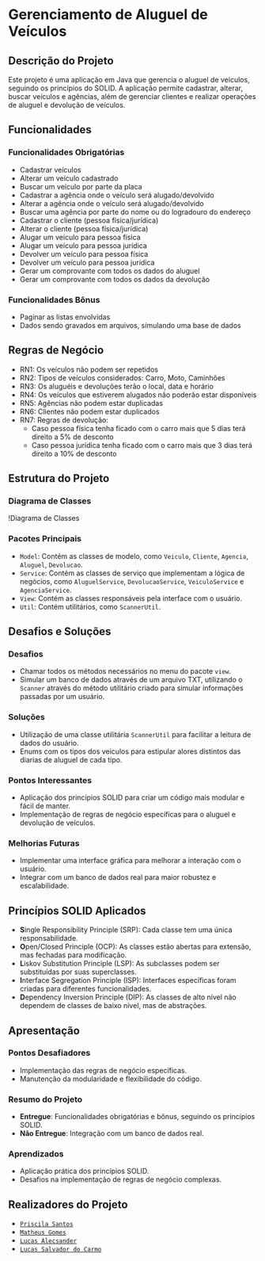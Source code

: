 # Gerenciamento de Aluguel de Veículos

## Descrição do Projeto
Este projeto é uma aplicação em Java que gerencia o aluguel de veículos, seguindo os princípios do SOLID. A aplicação permite cadastrar, alterar, buscar veículos e agências, além de gerenciar clientes e realizar operações de aluguel e devolução de veículos.

## Funcionalidades
### Funcionalidades Obrigatórias
- Cadastrar veículos
- Alterar um veículo cadastrado
- Buscar um veículo por parte da placa
- Cadastrar a agência onde o veículo será alugado/devolvido
- Alterar a agência onde o veículo será alugado/devolvido
- Buscar uma agência por parte do nome ou do logradouro do endereço
- Cadastrar o cliente (pessoa física/jurídica)
- Alterar o cliente (pessoa física/jurídica)
- Alugar um veículo para pessoa física
- Alugar um veículo para pessoa jurídica
- Devolver um veículo para pessoa física
- Devolver um veículo para pessoa jurídica
- Gerar um comprovante com todos os dados do aluguel
- Gerar um comprovante com todos os dados da devolução

### Funcionalidades Bônus
- Paginar as listas envolvidas
- Dados sendo gravados em arquivos, simulando uma base de dados

## Regras de Negócio
- RN1: Os veículos não podem ser repetidos
- RN2: Tipos de veículos considerados: Carro, Moto, Caminhões
- RN3: Os aluguéis e devoluções terão o local, data e horário
- RN4: Os veículos que estiverem alugados não poderão estar disponíveis
- RN5: Agências não podem estar duplicadas
- RN6: Clientes não podem estar duplicados
- RN7: Regras de devolução:
    - Caso pessoa física tenha ficado com o carro mais que 5 dias terá direito a 5% de desconto
    - Caso pessoa jurídica tenha ficado com o carro mais que 3 dias terá direito a 10% de desconto

## Estrutura do Projeto
### Diagrama de Classes
!Diagrama de Classes

### Pacotes Principais
- `Model`: Contém as classes de modelo, como `Veiculo`, `Cliente`, `Agencia`, `Aluguel`, `Devolucao`.
- `Service`: Contém as classes de serviço que implementam a lógica de negócios, como `AluguelService`, `DevolucaoService`, `VeiculoService` e `AgenciaService`.
- `View`: Contém as classes responsáveis pela interface com o usuário.
- `Util`: Contém utilitários, como `ScannerUtil`.

## Desafios e Soluções
### Desafios
- Chamar todos os métodos necessários no menu do pacote `view`.
- Simular um banco de dados através de um arquivo TXT, utilizando o `Scanner` através do método utilitário criado para simular informações passadas por um usuário.

### Soluções
- Utilização de uma classe utilitária `ScannerUtil` para facilitar a leitura de dados do usuário.
- Enums com os tipos dos veiculos para estipular alores distintos das diarias de aluguel de cada tipo.

### Pontos Interessantes
- Aplicação dos princípios SOLID para criar um código mais modular e fácil de manter.
- Implementação de regras de negócio específicas para o aluguel e devolução de veículos.

### Melhorias Futuras
- Implementar uma interface gráfica para melhorar a interação com o usuário.
- Integrar com um banco de dados real para maior robustez e escalabilidade.

## Princípios SOLID Aplicados
- **S**ingle Responsibility Principle (SRP): Cada classe tem uma única responsabilidade.
- **O**pen/Closed Principle (OCP): As classes estão abertas para extensão, mas fechadas para modificação.
- **L**iskov Substitution Principle (LSP): As subclasses podem ser substituídas por suas superclasses.
- **I**nterface Segregation Principle (ISP): Interfaces específicas foram criadas para diferentes funcionalidades.
- **D**ependency Inversion Principle (DIP): As classes de alto nível não dependem de classes de baixo nível, mas de abstrações.

## Apresentação
### Pontos Desafiadores
- Implementação das regras de negócio específicas.
- Manutenção da modularidade e flexibilidade do código.

### Resumo do Projeto
- **Entregue**: Funcionalidades obrigatórias e bônus, seguindo os princípios SOLID.
- **Não Entregue**: Integração com um banco de dados real.

### Aprendizados
- Aplicação prática dos princípios SOLID.
- Desafios na implementação de regras de negócio complexas.

## Realizadores do Projeto
- [`Priscila Santos`](https://github.com/Priscila-Santos)
- [`Matheus Gomes`](https://github.com/mthbgomes)
- [`Lucas Alecsander`](https://github.com/LucasAlec)
- [`Lucas Salvador do Carmo`](https://github.com/lucksc2805)



